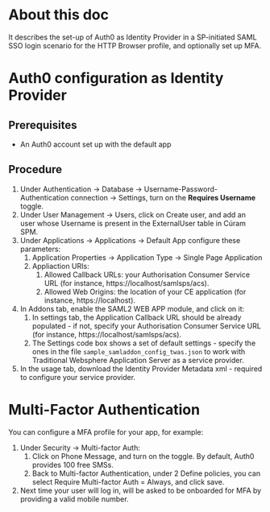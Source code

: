 
# About this doc

It describes the set-up of Auth0 as Identity Provider in a SP-initiated SAML SSO login scenario for the HTTP Browser profile, and optionally set up MFA.

# Auth0 configuration as Identity Provider

## Prerequisites

- An Auth0 account set up with the default app

## Procedure

1. Under Authentication -> Database -> Username-Password-Authentication connection -> Settings, turn on the **Requires Username** toggle.
2. Under User Management -> Users, click on Create user, and add an user whose Username is present in the ExternalUser table in Cúram SPM.
3. Under Applications -> Applications -> Default App configure these parameters:
   1. Application Properties -> Application Type -> Single Page Application
   2. Appliaction URIs:
      1. Allowed Callback URLs: your Authorisation Consumer Service URL (for instance, https://localhost/samlsps/acs).
      2. Allowed Web Origins: the location of your CE application (for instance, https://localhost).
4. In Addons tab, enable the SAML2 WEB APP module, and click on it:
   1. In settings tab, the Application Callback URL should be already populated - if not, specify your Authorisation Consumer Service URL (for instance, https://localhost/samlsps/acs).
   2. The Settings code box shows a set of default settings - specify the ones in the file `sample_samladdon_config_twas.json` to work with Traditional Websphere Application Server as a service provider.
5. In the usage tab, download the Identity Provider Metadata xml - required to configure your service provider.

# Multi-Factor Authentication

You can configure a MFA profile for your app, for example:

1. Under Security -> Multi-factor Auth:
   1. Click on Phone Message, and turn on the toggle. By default, Auth0 provides 100 free SMSs.
   2. Back to Multi-factor Authentication, under 2 Define policies, you can select Require Multi-factor Auth =  Always, and click save.
2. Next time your user will log in, will be asked to be onboarded for MFA by providing a valid mobile number.